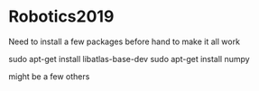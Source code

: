 # Robotics2019

Need to install a few packages before hand to make it all work

sudo apt-get install libatlas-base-dev
sudo apt-get install numpy

might be a few others
